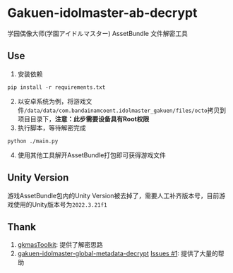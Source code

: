 # Gakuen-idolmaster-ab-decrypt
学园偶像大师(学園アイドルマスター) AssetBundle 文件解密工具

## Use
1. 安装依赖
``` shell
pip install -r requirements.txt
```
2. 以安卓系统为例，将游戏文件`/data/data/com.bandainamcoent.idolmaster_gakuen/files/octo`拷贝到项目目录下，**注意：此步需要设备具有Root权限**
3. 执行脚本，等待解密完成
``` shell
python ./main.py
```
4. 使用其他工具解开AssetBundle打包即可获得游戏文件

## Unity Version
游戏AssetBundle包内的Unity Version被去掉了，需要人工补齐版本号，目前游戏使用的Unity版本号为`2022.3.21f1`

## Thank
1. [gkmasToolkit](https://github.com/kishidanatsumi/gkmasToolkit): 提供了解密思路
2. [gakuen-idolmaster-global-metadata-decrypt](https://github.com/chinosk6/gakuen-idolmaster-global-metadata-decrypt) [Issues #1](https://github.com/chinosk6/gakuen-idolmaster-global-metadata-decrypt/issues/1): 提供了大量的帮助